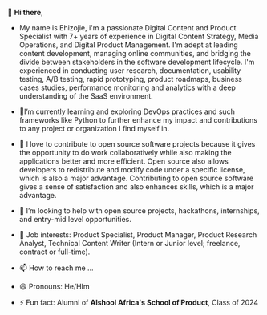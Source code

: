 👋 **Hi there**,
- My name is Ehizojie, i'm a passionate Digital Content and Product Specialist with 7+ years of experience in Digital Content Strategy, Media Operations, and Digital Product Management. I'm adept at leading content development, managing online communities,
   and bridging the divide between stakeholders in the software development lifecycle. I'm experienced in conducting user research, documentation, usability testing, A/B testing, rapid prototyping, product roadmaps, business cases studies, performance monitoring and analytics
   with a deep understanding of the SaaS environment.

- 🌱I’m currently learning and exploring DevOps practices and such frameworks like Python to further enhance my impact and contributions to any project or organization I find myself in.
- 👀 I love to contribute to open source software projects because it gives the opportunity to do work collaboratively while also making the applications better and more efficient. Open source also allows developers to redistribute and modify code under a specific license, which is also a major advantage. Contributing to open source software gives a sense of satisfaction and also enhances skills, which is a major advantage.
- 💞️ I’m looking to help with open source projects, hackathons, internships, and entry-mid level opportunities.
- 💼 Job interests: Product Specialist, Product Manager, Product Research Analyst, Technical Content Writer (Intern or Junior level; freelance, contract or full-time).
- 📫 How to reach me ...
- 😄 Pronouns: He/HIm
- ⚡ Fun fact: Alumni of **Alshool Africa's School of Product**, Class of 2024

<!---
ehizotalks/ehizotalks is a ✨ special ✨ repository because its `README.md` (this file) appears on your GitHub profile.
You can click the Preview link to take a look at your changes.
--->
